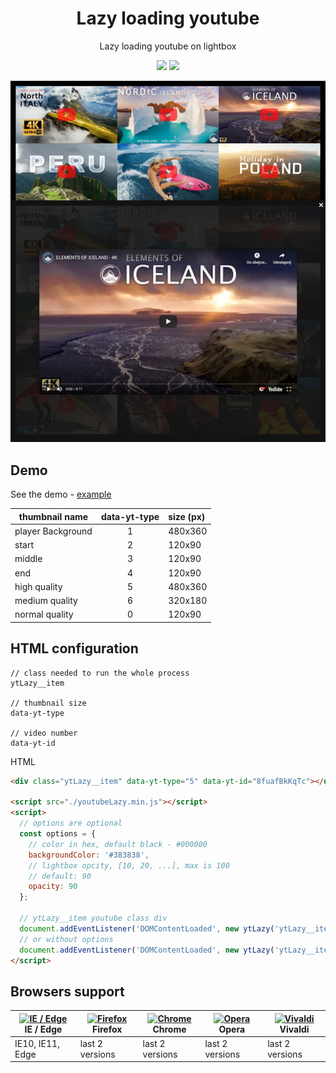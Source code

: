  <h1 align="center">
  Lazy loading youtube
 </h1>

<p align="center">
  Lazy loading youtube on lightbox
</p>

<p align="center">
  <img src="https://img.shields.io/github/package-json/v/tomik23/lazy-youtube">
  <a href="LICENSE">
    <img src="https://img.shields.io/badge/License-MIT-green.svg">
  </a>
</p>

<p align="center">
  <img src="static/01.png">
</p>

## Demo
See the demo - [example](https://tomik23.github.io/lazy-youtube/)

thumbnail name | data-yt-type | size (px)
---- | :-------: | :-------
player Background | 1 | 480x360
start | 2 | 120x90
middle | 3 | 120x90
end | 4 | 120x90
high quality | 5 | 480x360
medium quality | 6 | 320x180
normal quality | 0 | 120x90

## HTML configuration

```
// class needed to run the whole process
ytLazy__item

// thumbnail size
data-yt-type

// video number
data-yt-id
```

HTML
```html
<div class="ytLazy__item" data-yt-type="5" data-yt-id="8fuafBkKqTc"></div>

<script src="./youtubeLazy.min.js"></script>
<script>
  // options are optional
  const options = {
    // color in hex, default black - #000000
    backgroundColor: '#383838',
    // lightbox opcity, [10, 20, ...], max is 100
    // default: 90
    opacity: 90
  };

  // ytLazy__item youtube class div
  document.addEventListener('DOMContentLoaded', new ytLazy('ytLazy__item', options));
  // or without options
  document.addEventListener('DOMContentLoaded', new ytLazy('ytLazy__item'));
</script>
```

## Browsers support

| [<img src="https://raw.githubusercontent.com/alrra/browser-logos/master/src/edge/edge_48x48.png" alt="IE / Edge" width="24px" height="24px" />](http://godban.github.io/browsers-support-badges/)<br/>IE / Edge | [<img src="https://raw.githubusercontent.com/alrra/browser-logos/master/src/firefox/firefox_48x48.png" alt="Firefox" width="24px" height="24px" />](http://godban.github.io/browsers-support-badges/)<br/>Firefox | [<img src="https://raw.githubusercontent.com/alrra/browser-logos/master/src/chrome/chrome_48x48.png" alt="Chrome" width="24px" height="24px" />](http://godban.github.io/browsers-support-badges/)<br/>Chrome | [<img src="https://raw.githubusercontent.com/alrra/browser-logos/master/src/opera/opera_48x48.png" alt="Opera" width="24px" height="24px" />](http://godban.github.io/browsers-support-badges/)<br/>Opera | [<img src="https://raw.githubusercontent.com/alrra/browser-logos/master/src/vivaldi/vivaldi_48x48.png" alt="Vivaldi" width="24px" height="24px" />](http://godban.github.io/browsers-support-badges/)<br/>Vivaldi |
| --------- | --------- | --------- | --------- | --------- |
| IE10, IE11, Edge| last 2 versions| last 2 versions| last 2 versions| last 2 versions